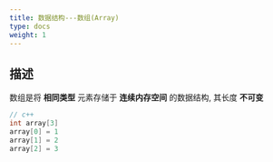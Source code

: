 ```yaml
---
title: 数据结构---数组(Array)
type: docs
weight: 1
---
```


## 描述

数组是将 **相同类型** 元素存储于 **连续内存空间** 的数据结构, 其长度 **不可变**

```cpp
// c++
int array[3]
array[0] = 1
array[1] = 2
array[2] = 3
```
